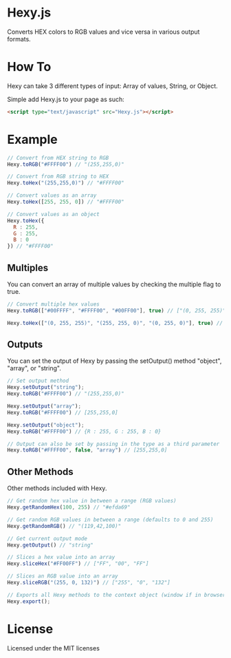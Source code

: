 Hexy.js
=======

Converts HEX colors to RGB values and vice versa in various output formats.

How To
======

Hexy can take 3 different types of input: Array of values, String, or Object.

Simple add Hexy.js to your page as such:

```html
<script type="text/javascript" src="Hexy.js"></script>
```

Example
=======

```javascript
// Convert from HEX string to RGB
Hexy.toRGB("#FFFF00") // "(255,255,0)"

// Convert from RGB string to HEX
Hexy.toHex("(255,255,0)") // "#FFFF00"

// Convert values as an array
Hexy.toHex([255, 255, 0]) // "#FFFF00"

// Convert values as an object
Hexy.toHex({
  R : 255,
  G : 255,
  B : 0
}) // "#FFFF00"
```
Multiples
---------

You can convert an array of multiple values by checking the multiple flag to true.

```javascript
// Convert multiple hex values
Hexy.toRGB(["#00FFFF", "#FFFF00", "#00FF00"], true) // ["(0, 255, 255)", "(255, 255, 0)", "(0, 255, 0)"]

Hexy.toHex(["(0, 255, 255)", "(255, 255, 0)", "(0, 255, 0)"], true) // ["#00FFFF", "#FFFF00", "#00FF00"]
```
Outputs
-------

You can set the output of Hexy by passing the setOutput() method "object", "array", or "string".

```javascript
// Set output method
Hexy.setOutput("string");
Hexy.toRGB("#FFFF00") // "(255,255,0)"

Hexy.setOutput("array");
Hexy.toRGB("#FFFF00") // [255,255,0]

Hexy.setOutput("object");
Hexy.toRGB("#FFFF00") // {R : 255, G : 255, B : 0}

// Output can also be set by passing in the type as a third parameter
Hexy.toRGB("#FFFF00", false, "array") // [255,255,0]
```
Other Methods
-------------

Other methods included with Hexy.

```javascript
// Get random hex value in between a range (RGB values)
Hexy.getRandomHex(100, 255) // "#efda69"

// Get random RGB values in between a range (defaults to 0 and 255)
Hexy.getRandomRGB() // "(119,42,100)"

// Get current output mode
Hexy.getOutput() // "string"

// Slices a hex value into an array
Hexy.sliceHex("#FF00FF") // ["FF", "00", "FF"]

// Slices an RGB value into an array
Hexy.sliceRGB("(255, 0, 132)") // ["255", "0", "132"]

// Exports all Hexy methods to the context object (window if in browser)
Hexy.export();
```

License
=======

Licensed under the MIT licenses
